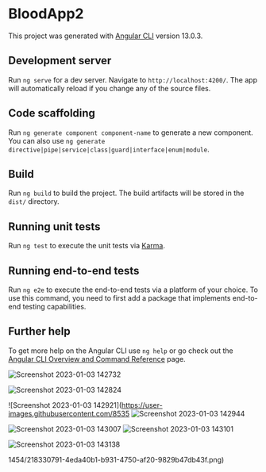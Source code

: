 # BloodApp2

This project was generated with [Angular CLI](https://github.com/angular/angular-cli) version 13.0.3.

## Development server

Run `ng serve` for a dev server. Navigate to `http://localhost:4200/`. The app will automatically reload if you change any of the source files.

## Code scaffolding

Run `ng generate component component-name` to generate a new component. You can also use `ng generate directive|pipe|service|class|guard|interface|enum|module`.

## Build

Run `ng build` to build the project. The build artifacts will be stored in the `dist/` directory.

## Running unit tests

Run `ng test` to execute the unit tests via [Karma](https://karma-runner.github.io).

## Running end-to-end tests

Run `ng e2e` to execute the end-to-end tests via a platform of your choice. To use this command, you need to first add a package that implements end-to-end testing capabilities.

## Further help

To get more help on the Angular CLI use `ng help` or go check out the [Angular CLI Overview and Command Reference](https://angular.io/cli) page.

![Screenshot 2023-01-03 142732](https://user-images.githubusercontent.com/85351454/218330718-d2500a07-c799-452d-b0d0-1515911825b1.png)

![Screenshot 2023-01-03 142824](https://user-images.githubusercontent.com/85351454/218330770-e8a76656-7fac-4f7d-af32-00344116d5aa.png)

![Screenshot 2023-01-03 142921](https://user-images.githubusercontent.com/8535
![Screenshot 2023-01-03 142944](https://user-images.githubusercontent.com/85351454/218330804-ec8bdaef-8acb-47a7-8277-0ea444221587.png)

![Screenshot 2023-01-03 143007](https://user-images.githubusercontent.com/85351454/218330807-9de339eb-35dc-4f44-9a0c-be9560ee105d.png)
![Screenshot 2023-01-03 143101](https://user-images.githubusercontent.com/85351454/218330812-57ea2667-af34-4600-9451-5b01839904f4.png)

![Screenshot 2023-01-03 143138](https://user-images.githubusercontent.com/85351454/218330815-81406d66-d2a5-44a8-bc9b-1cb8ff651540.png)

1454/218330791-4eda40b1-b931-4750-af20-9829b47db43f.png)
